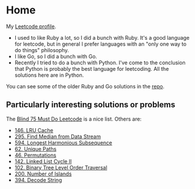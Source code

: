 # Home

My [Leetcode profile](https://leetcode.com/craigpastro/).

- I used to like Ruby a lot, so I did a bunch with Ruby. It's a good language
  for leetcode, but in general I prefer languages with an "only one way to do
  things" philosophy.
- I like Go, so I did a bunch with Go.
- Recently I tried to do a bunch with Python. I've come to the conclusion that
  Python is probably the best language for leetcoding. All the solutions here
  are in Python.

You can see some of the older Ruby and Go solutions in the
[repo](https://github.com/craigpastro/leetcode).

## Particularly interesting solutions or problems

The [Blind 75 Must Do Leetcode](https://leetcode.com/list/xi4ci4ig/) is a nice list. Others are:

- [146. LRU Cache](./problems/146_lru_cache.md)
- [295. Find Median from Data Stream](./problems/295_find_median_from_data_stream.md)
- [594. Longest Harmonious Subsequence](./problems/594_longest_harmonious_subsequence.md)
- [62. Unique Paths](./problems/62_unique_paths.md)
- [46. Permutations](./problems/46_permutations.md)
- [142. Linked List Cycle II](./problems/142_linked_list_cycle_ii.md)
- [102. Binary Tree Level Order Traversal](./problems/102_binary_tree_level_order_traversal.md)
- [200. Number of Islands](./problems/200_number_of_islands.md)
- [394. Decode String](./problems/394_decode_string.md)
